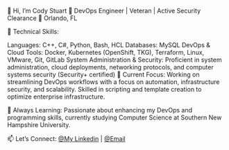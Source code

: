 👋 Hi, I’m Cody Stuart
💼 DevOps Engineer | Veteran | Active Security Clearance
📍 Orlando, FL

🔧 Technical Skills:

Languages: C++, C#, Python, Bash, HCL
Databases: MySQL
DevOps & Cloud Tools: Docker, Kubernetes (OpenShift, TKG), Terraform, Linux, VMware, Git, GitLab
System Administration & Security: Proficient in system administration, cloud deployments, networking protocols, and computer systems security (Security+ certified)
🚀 Current Focus:
Working on streamlining DevOps workflows with a focus on automation, infrastructure security, and scalability. Skilled in scripting and template creation to optimize enterprise infrastructure.

🌱 Always Learning:
Passionate about enhancing my DevOps and programming skills, currently studying Computer Science at Southern New Hampshire University.

📫 Let’s Connect:
[@My Linkedin](https://www.linkedin.com/in/cody-stuart/) | [@Email](codystuart1996@gmail.com)
